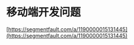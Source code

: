 # 移动端开发问题

[https://segmentfault.com/a/1190000015131445](https://segmentfault.com/a/1190000015131445)